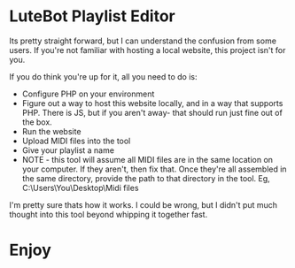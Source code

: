 # LuteBot Playlist Editor

Its pretty straight forward, but I can understand the confusion from some users. If you're not familiar with hosting a local website, this project isn't for you.

If you do think you're up for it, all you need to do is:
* Configure PHP on your environment
* Figure out a way to host this website locally, and in a way that supports PHP. There is JS, but if you aren't away- that should run just fine out of the box.
* Run the website
* Upload MIDI files into the tool
* Give your playlist a name
* NOTE - this tool will assume all MIDI files are in the same location on your computer. If they aren't, then fix that. Once they're all assembled in the same directory, provide the path to that directory in the tool. Eg, C:\Users\You\Desktop\Midi files

I'm pretty sure thats how it works. I could be wrong, but I didn't put much thought into this tool beyond whipping it together fast.

# Enjoy

